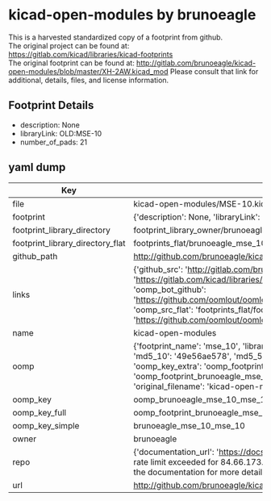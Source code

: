 # kicad-open-modules by brunoeagle  
This is a harvested standardized copy of a footprint from github.  
The original project can be found at:  
https://gitlab.com/kicad/libraries/kicad-footprints  
The original footprint can be found at:
http://gitlab.com/brunoeagle/kicad-open-modules/blob/master/XH-2AW.kicad_mod
Please consult that link for additional, details, files, and license information.  
## Footprint Details
* description: None  
* libraryLink: OLD:MSE-10  
* number_of_pads: 21  
## yaml dump  
| Key | Value |  
| --- | --- |  
| file | kicad-open-modules/MSE-10.kicad_mod |  
| footprint | {'description': None, 'libraryLink': 'OLD:MSE-10', 'number_of_pads': 21} |  
| footprint_library_directory | footprint_library_owner/brunoeagle_kicad-open-modules |  
| footprint_library_directory_flat | footprints_flat/brunoeagle_mse_10_mse_10/working |  
| github_path | http://github.com/brunoeagle/kicad-open-modules/blob/master/MSE-10.kicad_mod |  
| links | {'github_src': 'http://gitlab.com/brunoeagle/kicad-open-modules/blob/master/XH-2AW.kicad_mod', 'github_src_repo': 'https://gitlab.com/kicad/libraries/kicad-footprints', 'oomp_bot': 'footprints/brunoeagle_mse_10_mse_10/working', 'oomp_bot_github': 'https://github.com/oomlout/oomlout_oomp_footprint_bot/tree/main/footprints/brunoeagle_mse_10_mse_10/working', 'oomp_src_flat': 'footprints_flat/footprints_flat/brunoeagle_mse_10_mse_10/working', 'oomp_src_flat_github': 'https://github.com/oomlout/oomlout_oomp_footprint_src/tree/main/footprints_flat/brunoeagle_mse_10_mse_10/working'} |  
| name | kicad-open-modules |  
| oomp | {'footprint_name': 'mse_10', 'library_name': 'mse_10_kicad_mod', 'md5': '49e56ae5780d4fa05b231f86eca9797b', 'md5_10': '49e56ae578', 'md5_5': '49e56', 'md5_6': '49e56a', 'oomp_key': 'oomp_brunoeagle_mse_10_mse_10', 'oomp_key_extra': 'oomp_footprint_brunoeagle_mse_10_mse_10', 'oomp_key_full': 'oomp_footprint_brunoeagle_mse_10_mse_10_49e56a', 'oomp_key_simple': 'brunoeagle_mse_10_mse_10', 'original_filename': 'kicad-open-modules/MSE-10.kicad_mod', 'owner_name': 'brunoeagle'} |  
| oomp_key | oomp_brunoeagle_mse_10_mse_10 |  
| oomp_key_full | oomp_footprint_brunoeagle_mse_10_mse_10 |  
| oomp_key_simple | brunoeagle_mse_10_mse_10 |  
| owner | brunoeagle |  
| repo | {'documentation_url': 'https://docs.github.com/rest/overview/resources-in-the-rest-api#rate-limiting', 'message': "API rate limit exceeded for 84.66.173.59. (But here's the good news: Authenticated requests get a higher rate limit. Check out the documentation for more details.)"} |  
| url | http://github.com/brunoeagle/kicad-open-modules |  


